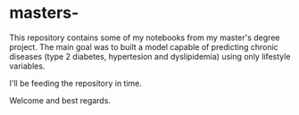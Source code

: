 # masters-

This repository contains some of my notebooks from my master's degree project. The main goal was to built a model capable of predicting chronic diseases (type 2 diabetes, hypertesion and dyslipidemia) using only lifestyle variables.

I'll be feeding the repository in time.

Welcome and best regards.
